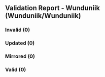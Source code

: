 ## Validation Report - Wunduniik (Wunduniik/Wunduniik)


### Invalid (0)
### Updated (0)
### Mirrored (0)
### Valid (0)
